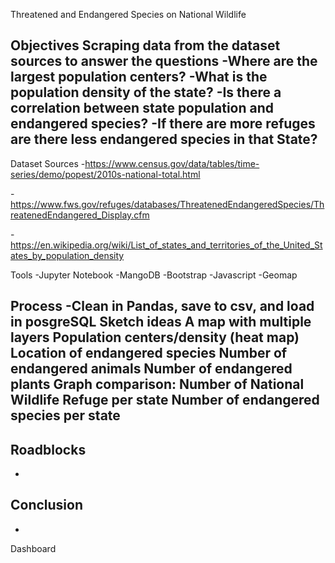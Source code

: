 Threatened and Endangered Species on National Wildlife

Objectives
Scraping data from the dataset sources to answer the questions
-Where are the largest population centers? 
-What is the population density of the state?
-Is there a correlation between state population and endangered species?
-If there are more refuges are there less endangered species in that State?
-

Dataset Sources 
-https://www.census.gov/data/tables/time-series/demo/popest/2010s-national-total.html

-https://www.fws.gov/refuges/databases/ThreatenedEndangeredSpecies/ThreatenedEndangered_Display.cfm

-https://en.wikipedia.org/wiki/List_of_states_and_territories_of_the_United_States_by_population_density

Tools
-Jupyter Notebook
-MangoDB
-Bootstrap
-Javascript
-Geomap

Process 
-Clean in Pandas, save to csv, and load in posgreSQL Sketch ideas A map with multiple layers Population centers/density (heat map) Location of endangered species Number of endangered animals Number of endangered plants Graph comparison: Number of National Wildlife Refuge per state Number of endangered species per state
-

Roadblocks
-
-


Conclusion 
-
-

Dashboard